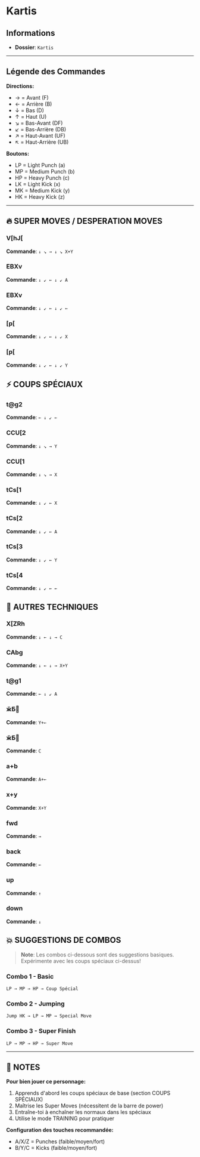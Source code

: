 # Kartis

## Informations
- **Dossier**: `Kartis`

---

## Légende des Commandes

**Directions:**
- → = Avant (F)
- ← = Arrière (B)
- ↓ = Bas (D)
- ↑ = Haut (U)
- ↘ = Bas-Avant (DF)
- ↙ = Bas-Arrière (DB)
- ↗ = Haut-Avant (UF)
- ↖ = Haut-Arrière (UB)

**Boutons:**
- LP = Light Punch (a)
- MP = Medium Punch (b)
- HP = Heavy Punch (c)
- LK = Light Kick (x)
- MK = Medium Kick (y)
- HK = Heavy Kick (z)

---

## 🔥 SUPER MOVES / DESPERATION MOVES

### V[hJ[
**Commande**: `↓ ↘ → ↓ ↘ X+Y`

### EBXv
**Commande**: `↓ ↙ ← ↓ ↙ A`

### EBXv
**Commande**: `↓ ↙ ← ↓ ↙ ←`

### [p[
**Commande**: `↓ ↙ ← ↓ ↙ X`

### [p[
**Commande**: `↓ ↙ ← ↓ ↙ Y`


## ⚡ COUPS SPÉCIAUX

### t@g2
**Commande**: `← ↓ ↙ ←`

### CCU[2
**Commande**: `↓ ↘ → Y`

### CCU[1
**Commande**: `↓ ↘ → X`

### tCs[1
**Commande**: `↓ ↙ ← X`

### tCs[2
**Commande**: `↓ ↙ ← A`

### tCs[3
**Commande**: `↓ ↙ ← Y`

### tCs[4
**Commande**: `↓ ↙ ← ←`


## 🎯 AUTRES TECHNIQUES

### X[ZRh
**Commande**: `↓ ← ↓ → C`

### CAbg
**Commande**: `↓ ← ↓ → X+Y`

### t@g1
**Commande**: `← ↓ ↙ A`

### ӂƂ΂
**Commande**: `Y+←`

### ӂƂ΂
**Commande**: `C`

### a+b
**Commande**: `A+←`

### x+y
**Commande**: `X+Y`

### fwd
**Commande**: `→`

### back
**Commande**: `←`

### up
**Commande**: `↑`

### down
**Commande**: `↓`


## 💥 SUGGESTIONS DE COMBOS

> **Note**: Les combos ci-dessous sont des suggestions basiques. Expérimente avec les coups spéciaux ci-dessus!

### Combo 1 - Basic
```
LP → MP → HP → Coup Spécial
```

### Combo 2 - Jumping
```
Jump HK → LP → MP → Special Move
```

### Combo 3 - Super Finish
```
LP → MP → HP → Super Move
```

---

## 📝 NOTES

**Pour bien jouer ce personnage:**
1. Apprends d'abord les coups spéciaux de base (section COUPS SPÉCIAUX)
2. Maîtrise les Super Moves (nécessitent de la barre de power)
3. Entraîne-toi à enchaîner les normaux dans les spéciaux
4. Utilise le mode TRAINING pour pratiquer

**Configuration des touches recommandée:**
- A/X/Z = Punches (faible/moyen/fort)
- B/Y/C = Kicks (faible/moyen/fort)

